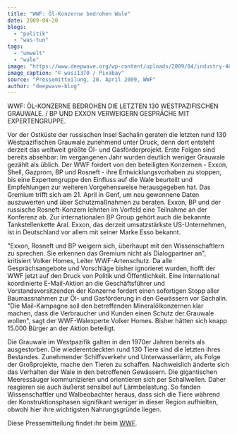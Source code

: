 ```yaml
---
title: "WWF: Öl-Konzerne bedrohen Wale"
date: 2009-04-20
blogs: 
  - "politik"
  - "was-tun"
tags: 
  - "umwelt"
  - "wale"
image: "https://www.deepwave.org/wp-content/uploads/2009/04/industry-4688725_1920.jpg"
image_caption: "© wasi1370 / Pixabay"
source: "Pressemitteilung, 20. April 2009, WWF"
author: "deepwave-blog"
---
```


WWF: ÖL-KONZERNE BEDROHEN DIE LETZTEN 130 WESTPAZIFISCHEN GRAUWALE. / BP UND EXXON VERWEIGERN GESPRÄCHE MIT EXPERTENGRUPPE.

Vor der Ostküste der russischen Insel Sachalin geraten die letzten rund 130 Westpazifischen Grauwale zunehmend unter Druck, denn dort entsteht derzeit das weltweit größte Öl- und Gasförderprojekt. Erste Folgen sind bereits absehbar: Im vergangenen Jahr wurden deutlich weniger Grauwale gezählt als üblich. Der WWF fordert von den beteiligten Konzernen - Exxon, Shell, Gazprom, BP und Rosneft - ihre Entwicklungsvorhaben zu stoppen, bis eine Expertengruppe den Einfluss auf die Wale beurteilt und Empfehlungen zur weiteren Vorgehensweise herausgegeben hat. Das Gremium trifft sich am 21. April in Genf, um neu gewonnene Daten auszuwerten und über Schutzmaßnahmen zu beraten. Exxon, BP und der russische Rosneft-Konzern lehnten im Vorfeld eine Teilnahme an der Konferenz ab. Zur internationalen BP Group gehört auch die bekannte Tankstellenkette Aral. Exxon, das derzeit umsatzstärkste US-Unternehmen, ist in Deutschland vor allem mit seiner Marke Esso bekannt.

"Exxon, Rosneft und BP weigern sich, überhaupt mit den Wissenschaftlern zu sprechen. Sie erkennen das Gremium nicht als Dialogpartner an", kritisiert Volker Homes, Leiter WWF-Artenschutz. Da alle Gesprächsangebote und Vorschläge bisher ignorieret wurden, hofft der WWF jetzt auf den Druck von Politik und Öffentlichkeit. Eine international koordinierte E-Mail-Aktion an die Geschäftsführer und Vorstandsvorsitzenden der Konzerne fordert einen sofortigen Stopp aller Baumassnahmen zur Öl- und Gasförderung in den Gewässern vor Sachalin. "Die Mail-Kampagne soll den betreffenden Mineralölkonzernen klar machen, dass die Verbraucher und Kunden einen Schutz der Grauwale wollen", sagt der WWF-Walexperte Volker Homes. Bisher hätten sich knapp 15.000 Bürger an der Aktion beteiligt.

Die Grauwale im Westpazifik galten in den 1970er Jahren bereits als ausgestorben. Die wiederentdeckten rund 130 Tiere sind die letzten ihres Bestandes. Zunehmender Schiffsverkehr und Unterwasserlärm, als Folge der Großprojekte, mache den Tieren zu schaffen. Nachweislich änderte sich das Verhalten der Wale in den betroffenen Gewässern. Die gigantischen Meeressäuger kommunizieren und orientieren sich per Schallwellen. Daher reagieren sie auch äußerst sensibel auf Lärmbelastung. So fanden Wissenschaftler und Walbeobachter heraus, dass sich die Tiere während der Konstruktionsphasen signifikant weniger in dieser Region aufhielten, obwohl hier ihre wichtigsten Nahrungsgründe liegen.

Diese Pressemitteilung findet ihr beim [WWF](https://www.wwf.de/).
